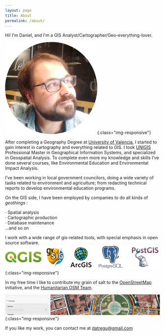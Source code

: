 ```yaml
---
layout: page
title: About
permalink: /about/
---
```


Hi! I'm Daniel, and I'm a GIS Analyst/Cartographer/Geo-everything-lover.

![avatar](/static/img/avatar.png){:class="img-responsive"}

After completing a Geography Degree at [University of Valencia], I started to gain interest in cartography and everything related to GIS. I took [UNIGIS] Professional Master in Geographical Information Systems, and specialized in Geospatial Analysis. To complete even more my knowledge and skills I’ve done several courses, like Environmental Education and Environmental Impact Analysis.

I’ve been working in local government councilors, doing a wide variety of tasks related to environment and agriculture;  from redacting  technical reports to develop environmental education programs.

On the GIS side, I have been employed by companies to do all kinds of *geothings* :

· Spatial analysis  
· Cartographic production  
· Database maintenance  
...and so on   

I work with a wide range of gis-related tools, with special emphasis in open source software.
![software](/static/img/software.png){:class="img-responsive"}

In my free time I like to contribute my grain of salt to the [OpenStreetMap] initiative, and the [Humanitarian OSM Team].

![osm](/static/img/osm.png){:class="img-responsive"}

If you like my work, you can contact me at datregu@gmail.com


[University of Valencia]: https://www.uv.es/uvweb/undergraduate-degree-geography-environment/en/degree-geography-environment-1285936391272.html
[UNIGIS]: https://www.unigis.es
[OpenStreetMap]: https://www.openstreetmap.org
[Humanitarian OSM Team]: https://www.hotosm.org/

